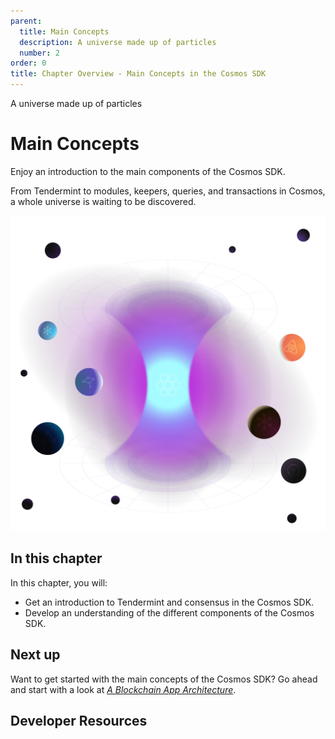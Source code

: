 ```yaml
---
parent:
  title: Main Concepts
  description: A universe made up of particles
  number: 2
order: 0
title: Chapter Overview - Main Concepts in the Cosmos SDK
---
```


<div class="tm-overline tm-rf-1 tm-lh-title tm-medium tm-muted">A universe made up of particles</div>
<h1 class="mt-4 mb-6">Main Concepts</h1>

Enjoy an introduction to the main components of the Cosmos SDK.

From Tendermint to modules, keepers, queries, and transactions in Cosmos, a whole universe is waiting to be discovered.

![](/academy/2-cosmos-concepts/images/cosmos_dev_portal_module-03-lp.png)

## In this chapter

<HighlightBox type="learning">

In this chapter, you will:

* Get an introduction to Tendermint and consensus in the Cosmos SDK.
* Develop an understanding of the different components of the Cosmos SDK.

</HighlightBox>

<card-module/>

## Next up

Want to get started with the main concepts of the Cosmos SDK? Go ahead and start with a look at _[A Blockchain App Architecture](./1-architecture.md)_.

## Developer Resources

<div v-for="resource in $themeConfig.resources">
  <Resource 
    :title="resource.title" 
    :description="resource.description" 
    :links="resource.links" 
    :image="resource.image"
    :large="true"
  />
  <br/>
</div>
